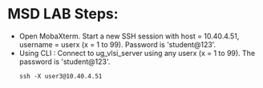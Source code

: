 # MSD LAB Steps:
- Open MobaXterm. Start a new SSH session with host = 10.40.4.51, username = userx (x = 1 to 99). Password is 'student@123'.
- Using CLI : Connect to ug_vlsi_server using any userx (x = 1 to 99). The password is 'student@123'.
  ```console
  ssh -X user3@10.40.4.51
  ```
